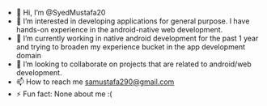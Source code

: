 - 👋 Hi, I’m @SyedMustafa20
- 👀 I’m interested in developing applications for general purpose. I have hands-on experience in the android-native web development.
- 🌱 I’m currently working in native android development for the past 1 year and trying to broaden my experience bucket in the app development domain
- 💞️ I’m looking to collaborate on projects that are related to android/web development.
- 📫 How to reach me samustafa290@gmail.com
- ⚡ Fun fact: None about me :(

<!---
SyedMustafa20/SyedMustafa20 is a ✨ special ✨ repository because its `README.md` (this file) appears on your GitHub profile.
You can click the Preview link to take a look at your changes.
--->
